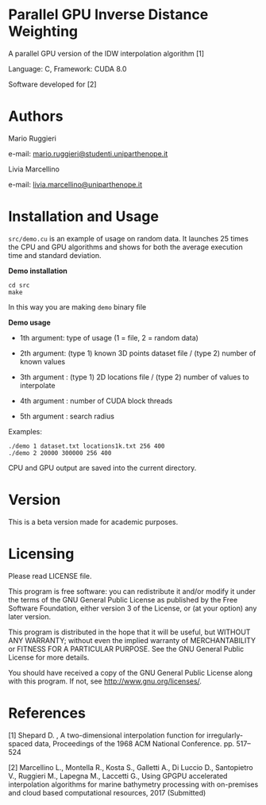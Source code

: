 # Parallel GPU Inverse Distance Weighting
A parallel GPU version of the IDW interpolation algorithm [1]

Language: C, Framework: CUDA 8.0 

Software developed for [2]

# Authors
Mario Ruggieri

e-mail: mario.ruggieri@studenti.uniparthenope.it

Livia Marcellino

e-mail: livia.marcellino@uniparthenope.it
  
# Installation and Usage 

`src/demo.cu` is an example of usage on random data. It launches 25 times the CPU and GPU algorithms and shows for both the average execution time and standard deviation.

**Demo installation**
  ```
  cd src
  make
  ```
In this way you are making `demo` binary file
	
**Demo usage**

* 1th argument: type of usage (1 = file, 2 = random data)

* 2th argument: (type 1) known 3D points dataset file / (type 2) number of known values

* 3th argument : (type 1) 2D locations file / (type 2) number of values to interpolate

* 4th argument : number of CUDA block threads

* 5th argument : search radius

Examples:

	./demo 1 dataset.txt locations1k.txt 256 400
	./demo 2 20000 300000 256 400
	
CPU and GPU output are saved into the current directory.

# Version
This is a beta version made for academic purposes.
	
# Licensing
Please read LICENSE file.

This program is free software: you can redistribute it and/or modify
it under the terms of the GNU General Public License as published by
the Free Software Foundation, either version 3 of the License, or
(at your option) any later version.

This program is distributed in the hope that it will be useful,
but WITHOUT ANY WARRANTY; without even the implied warranty of
MERCHANTABILITY or FITNESS FOR A PARTICULAR PURPOSE.  See the
GNU General Public License for more details.

You should have received a copy of the GNU General Public License
along with this program.  If not, see <http://www.gnu.org/licenses/>.

# References
[1] Shepard D. , A two-dimensional interpolation function for irregularly-spaced data, Proceedings of the 1968 ACM National Conference. pp. 517–524 

[2] Marcellino L., Montella R., Kosta S., Galletti A., Di Luccio D., Santopietro V., Ruggieri M., Lapegna M., Laccetti G., Using GPGPU accelerated interpolation algorithms for marine bathymetry processing with on-premises and cloud based computational resources, 2017 (Submitted)

